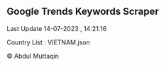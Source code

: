 

## Google Trends Keywords Scraper 
 
Last Update 14-07-2023 , 14:21:16

Country List :
VIETNAM.json



© Abdul Muttaqin 
